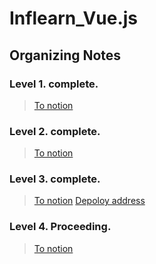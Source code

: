 # Inflearn_Vue.js

## Organizing Notes

### Level 1. complete.

> [To notion](https://www.notion.so/Inflearn_Vue-js-Level-1-5e27acee39ea4628b659a3eeec0d7422)

### Level 2. complete.

> [To notion](https://www.notion.so/Inflearn_Vue-js-Level-2-ead10ea9a39549edaa234c1149527749)

### Level 3. complete.

> [To notion](https://www.notion.so/Inflearn_Vue-js-Level-2-ead10ea9a39549edaa234c1149527749)
> [Depoloy address](https://happy-panini-26d9b3.netlify.app/news)

### Level 4. Proceeding.

> [To notion](https://www.notion.so/Inflearn_Vue-js-Level-4-6c52210dee4f4d3f95d6edeb98e492a7)

